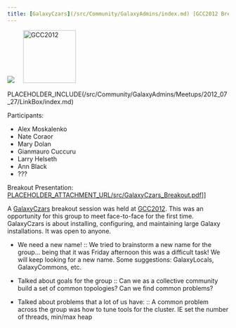 ```yaml
---
title: [GalaxyCzars](/src/Community/GalaxyAdmins/index.md) [GCC2012 Breakout Session](/src/Events/GCC2012/index.md)
---
```

<div class='center'>
<a href='/src/Community/GalaxyAdmins/index.md'><img src="/src/Images/Logos/GalaxyAdmins.png" /></a> &nbsp;&nbsp;&nbsp;
<a href='/src/Events/GCC2012/index.md'><img src="/src/Events/GCC2012/GCC2012Logo200.png" alt="GCC2012" height="120" /></a>
</div>

PLACEHOLDER_INCLUDE(/src/Community/GalaxyAdmins/Meetups/2012_07_27/LinkBox/index.md)



Participants:
* Alex Moskalenko
* Nate Coraor
* Mary Dolan
* Gianmauro Cuccuru
* Larry Helseth
* Ann Black
* ???

Breakout Presentation: [PLACEHOLDER_ATTACHMENT_URL/src/GalaxyCzars_Breakout.pdf](PLACEHOLDER_ATTACHMENT_URL/src/GalaxyCzars_Breakout.pdf)]]

A [GalaxyCzars](/src/Community/GalaxyAdmins/index.md) breakout session was held at [GCC2012](/src/Events/GCC2012/index.md). This was an opportunity for this group to meet face-to-face for the first time. GalaxyCzars is about installing, configuring, and maintaining large Galaxy installations. It was open to anyone.

* We need a new name! 
  :: We tried to brainstorm a new name for the group... being that it was Friday afternoon this was a difficult task!  We will keep looking for a new name.  Some suggestions:  GalaxyLocals, GalaxyCommons, etc.

* Talked about goals for the group
  :: Can we as a collective community build a set of common topologies? Can we find common problems?  

* Talked about problems that a lot of us have:
  :: A common problem across the group was how to tune tools for the cluster.  IE set the number of threads, min/max heap

